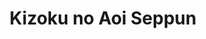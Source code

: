 --- 
title: "Kizoku no Aoi Seppun"
publishdate: "2019-5-22T16:48:46+02:00"
src: "https://365manga.net/manga/kizoku-no-aoi-seppun"
image: "https://data.365manga.net/images/thumbnails/19254-kizoku-no-aoi-seppun.jpg"
description: "From Fantasyshrine: Kikuchi Yo, a travel agency owner dreams of turning the 'Blue Rose', a British noble mansion into a hotel. He enthusiastically approaches Baron Gilfred, owner of the mansion, with his plans. Unbeknownst to him, he's walking into the Baron's trap…! A gorgeous love story between a nobleman and a business owner."
---